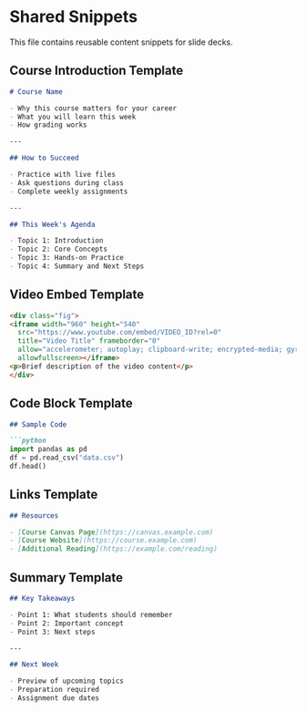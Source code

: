 # Shared Snippets

This file contains reusable content snippets for slide decks.

## Course Introduction Template

```markdown
# Course Name

- Why this course matters for your career
- What you will learn this week
- How grading works

---

## How to Succeed

- Practice with live files
- Ask questions during class
- Complete weekly assignments

---

## This Week's Agenda

- Topic 1: Introduction
- Topic 2: Core Concepts
- Topic 3: Hands-on Practice
- Topic 4: Summary and Next Steps
```

## Video Embed Template

```html
<div class="fig">
<iframe width="960" height="540"
  src="https://www.youtube.com/embed/VIDEO_ID?rel=0"
  title="Video Title" frameborder="0"
  allow="accelerometer; autoplay; clipboard-write; encrypted-media; gyroscope; picture-in-picture; web-share"
  allowfullscreen></iframe>
<p>Brief description of the video content</p>
</div>
```

## Code Block Template

```markdown
## Sample Code

```python
import pandas as pd
df = pd.read_csv("data.csv")
df.head()
```

## Links Template

```markdown
## Resources

- [Course Canvas Page](https://canvas.example.com)
- [Course Website](https://course.example.com)
- [Additional Reading](https://example.com/reading)
```

## Summary Template

```markdown
## Key Takeaways

- Point 1: What students should remember
- Point 2: Important concept
- Point 3: Next steps

---

## Next Week

- Preview of upcoming topics
- Preparation required
- Assignment due dates
```
